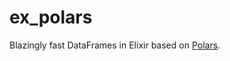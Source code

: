 # ex_polars
Blazingly fast DataFrames in Elixir based on [Polars](https://github.com/ritchie46/polars).
